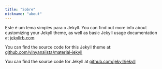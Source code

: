 ```yaml
---
title: "Sobre"
nickname: "about"
---
```


Este é um tema simples para o Jekyll. You can find out more info about customizing your Jekyll theme, as well as basic Jekyll usage documentation at [jekyllrb.com](http://jekyllrb.com/)

You can find the source code for this Jekyll theme at: [github.com/vinyanalista/material-jekyll](https://github.com/vinyanalista/material-jekyll)

You can find the source code for Jekyll at [github.com/jekyll/jekyll](https://github.com/jekyll/jekyll)
